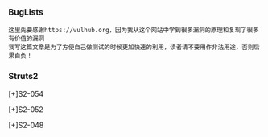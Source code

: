 ### BugLists

```
这里先要感谢https://vulhub.org，因为我从这个网站中学到很多漏洞的原理和复现了很多有价值的漏洞
我写这篇文章是为了方便自己做测试的时候更加快速的利用，读者请不要用作非法用途，否则后果自负！

```
### Struts2
[+]S2-054 [](https://github.com/linchong-cmd/BugLists/blob/master/S2-052.md)

[+]S2-052

[+]S2-048
